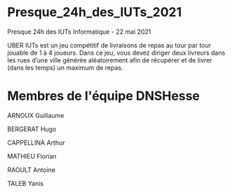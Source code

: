 # Presque_24h_des_IUTs_2021
Presque 24h des IUTs Informatique - 22 mai 2021

UBER IUTs est un jeu compétitif de livraisons de repas au tour par tour jouable de 1 à 4 
joueurs. Dans ce jeu, vous devez diriger deux livreurs dans les rues d’une ville générée 
aléatoirement afin de récupérer et de livrer (dans les temps) un maximum de repas.

# Membres de l'équipe DNSHesse

ARNOUX Guillaume

BERGERAT Hugo

CAPPELLINA Arthur

MATHIEU Florian

RAOULT Antoine

TALEB Yanis
